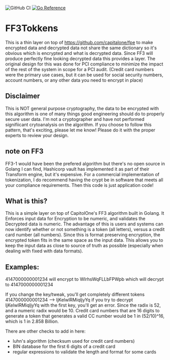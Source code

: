 ![GitHub CI](https://github.com/bdw666/ff3Token/actions/workflows/go.yaml/badge.svg)
[![Go Reference](https://pkg.go.dev/badge/github.com/bdw666/ff3Token.svg)](https://pkg.go.dev/github.com/bdw666/ff3Token)

# FF3Tokkens 

This is a thin layer on top of https://github.com/capitalone/fpe to make encrypted data and decrypted data not share the same dictionary so it's obvious which is encrypted and what is decrypted data. Since FF3 will produce perfectly fine looking decrypted data this provides a layer. The original design for this was done for PCI compliance to minimize the impact of the rest of the system in scope for a PCI audit. (Credit card numbers were the primary use cases, but it can be used for social security numbers, account numbers, or any other data you need to encrypt in place)

## Disclaimer
This is NOT general purpose cryptography, the data to be encrypted with this algorithm is one of many things good engineering should do to properly secure user data. I'm not a cryptographer and have not performed signifiicant crytoanalysis on the algorithm. If you choose to follow this pattern, that's exciting, please let me know! Please do it with the proper experts to review your design. 

## note on FF3
FF3-1 would have been the prefered algorithm but there's no open source in Golang I can find, Hashicorp vault has implemented it as part of their Transform engine, but it's expensive. For a commercial implementation of tokenization, I do recommend having the crypt be in software that meets all your compliance requirements. Then this code is just application code!

## What is this?
This is a simple layer on top of CapitolOne's FF3 algorithm built in Golang. It Enforces input data for Encryption to be numeric, and validates the Decrypted data is numeric. The advantage of this is users and systems can now identify whether or not something is a token (all letters), versus a credit card number (all numbers). Since this is format preserving encryption, the encrypted token fits in the same space as the input data. This allows you to keep the input data as close to source of truth as possible (especially when dealing with fixed with data formats).

## Examples:
4147000000001234 will encrypt to WIrhsWqFLLbFPWpb which will decrypt to 4147000000001234

If you change the key/tweak, you'll get completely different tokens
4147000000001234 --> IjKelwlRMiqljyYq
if you try to decrypt IjKelwlRMiqljyYq with the first key, you'll get an error. Since the radix is 52, and a numeric radix would be 10. Credit card numbers that are 16 digits to generate a token that generates a valid CC number would be 1 in (52/10)^16, which is 1 in 2.858 Billion. 

There are other checks to add in here:
* luhn's algorithm (checksum used for credit card numbers) 
* BIN database for the first 6 digits of a credit card
* regular expressions to validate the length and format for some cards  


